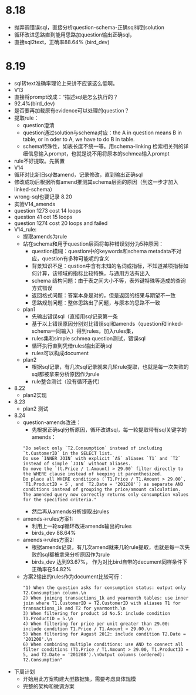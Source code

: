 # 8.18
- 抛弃调错误sql，直接分析question-schema-正确sql得到solution
- 循环改进思路直到能用思路加question输出正确sql，
- 直接sql2text，正确率88.64% (bird_dev)
# 8.19
- sql转text准确率理论上来讲不应该这么低啊。
- V13
- 直接将prompt改成：“描述sql是怎么执行的？
- 92.4%(bird_dev)
- 是否要再加载原有evidence可以处理的question？
- 提取rule：
  - question澄清
  - question通过solution与schema对应：the A in question means B in table, or in oder to A, we have to do B in table.
  - schema特殊性，如表长度不统一等。用schema-linking 检索相关列的详细信息输入prompt，也就是说不用将原本的schmea输入prompt
- rule不好提取。先搁置
- V14
- 循环对比新旧sql做amend，记录修改，直到输出正确sql
- 修改成功后根据所有amend推测其schema层面的原因（到这一步才加入linked-schema）
- wrong-sql也要记录
8.20
- 实验V14_amends
- question 1273 cost 14 loops
- question 41 cot 15 loops
- question 1274 cost 20 loops and failed
- V14_rule:
  - 提取amends为rule
  - 站在schema和用于question层面将每种错误划分为5种原因：
    - question模糊：question中的keywords和schema metadata不对应，question有多种可能呢的含义
    - 背景知识不足：qustion中含有未知的名词或指标，不知道某项指标如何计算，该领域的指标比较特殊，与通用方法有出入
    - schema 结构问题：由于表之间大小不等，表外键特殊等造成的查询方式错误
    - 返回格式问题：答案本身是对的，但是返回的结果与期望不一致
    - 思路规划问题：整体思路出了问题，与原本的思路不一致
  - plan1  
    - 先输出错误sql（直接用sql记录第一条
    - 基于以上错误原因分别对比错误sql和amends（question和linked-schema一同输入）得到rules，加入rules集，
    - rules集和simple schmea question测试，错误sql
    - 循环执行直到凭借rules输出正确sql
    - rules可以构成document
  - plan2
    - 根据sql记录，有几次sql记录就来几轮rule提取，也就是每一次失败的sql都被拿来分析原因作为rule
    - rule整合测试（没有循环迭代）
- 8.22
  - plan2实现
- 8.23
  - plan2 测试
- 8.24
  - question-amends改进：
    - 先根据正确sql分析原因，循环改进sql，每一轮提取带有sql关键字的amends：
    ```
    "Do select only `T2.Consumption` instead of including `t.CustomerID` in the SELECT list. 
    Do use `INNER JOIN` with explicit `AS` aliases `T1` and `T2` instead of simple `JOIN` without aliases. 
    Do move the `(t.Price / t.Amount) > 29.00` filter directly to the WHERE clause instead of keeping it parenthesized. 
    Do place all WHERE conditions (`T1.Price / T1.Amount > 29.00`, `T1.ProductID = 5`, and `T2.Date = '201208'`) as separate AND conditions instead of grouping the price/amount calculation. The amended query now correctly returns only consumption values for the specified criteria."
    ```
    - 然后再从amends分析提取出rules
  - amends->rules方案1:
    - 利用上一轮sql循环改进amends输出的rules
    - birds_dev 88.64%
  - amends->rules方案2:
    - 根据amends记录，有几次amend就来几轮rule提取，也就是每一次失败的sql都被拿来分析原因作为rule
    - birds_dev 达到93.67%， 作为对比bird自带的decument同样条件下正确率在54.82%
  - 方案2输出的rules作为document比较可行：
    ```
    "1) When the question asks for consumption status: output only T2.Consumption column.\n
    2) When joining transactions_1k and yearmonth tables: use inner join where T1.CustomerID = T2.CustomerID with aliases T1 for transactions_1k and T2 for yearmonth.\n
    3) When filtering for product id No.5: include condition T1.ProductID = 5.\n
    4) When filtering for price per unit greater than 29.00: include condition T1.Price / T1.Amount > 29.00.\n
    5) When filtering for August 2012: include condition T2.Date = '201208'.\n
    6) When combining multiple conditions: use AND to connect all filter conditions (T1.Price / T1.Amount > 29.00, T1.ProductID = 5, and T2.Date = '201208').\nOutput columns (ordered): T2.Consumption"
    ```
- 下周计划
  - 开始用此方案构建大型数据集，需要考虑具体规模
  - 完整的架构和微调方案
